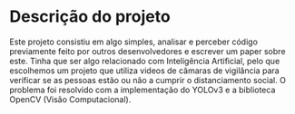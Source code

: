 # Descrição do projeto

Este projeto consistiu em algo simples, analisar e perceber código previamente feito por outros desenvolvedores e escrever um paper sobre este. Tinha que ser algo relacionado com Inteligência Artificial, pelo que escolhemos um projeto que utiliza videos de câmaras de vigilância para verificar se as pessoas estão ou não a cumprir o distanciamento social. O problema foi resolvido com a implementação do YOLOv3 e a biblioteca OpenCV (Visão Computacional).

